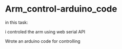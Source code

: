 # Arm_control-arduino_code

in this task:

i controled the arm using web serial API      

Wrote an arduino code for controlling 
